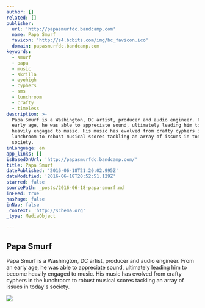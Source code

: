 ```yaml
---
author: []
related: []
publisher:
  url: 'http://papasmurfdc.bandcamp.com'
  name: Papa Smurf
  favicon: 'http://s4.bcbits.com/img/bc_favicon.ico'
  domain: papasmurfdc.bandcamp.com
keywords:
  - smurf
  - papa
  - music
  - skrilla
  - eyehigh
  - cyphers
  - sms
  - lunchroom
  - crafty
  - timeless
description: >-
  Papa Smurf is a Washington, DC artist, producer and audio engineer. From an
  early age, he was able to appreciate sound, ultimately leading him to become
  heavily engaged to music. His music has evolved from crafty cyphers in the
  lunchroom to robust musical scores tackling an array of issues in today's
  society.
inLanguage: en
app_links: []
isBasedOnUrl: 'http://papasmurfdc.bandcamp.com/'
title: Papa Smurf
datePublished: '2016-06-18T21:20:02.995Z'
dateModified: '2016-06-18T20:52:51.129Z'
starred: false
sourcePath: _posts/2016-06-18-papa-smurf.md
inFeed: true
hasPage: false
inNav: false
_context: 'http://schema.org'
_type: MediaObject

---
```

<article style=""><h1>Papa Smurf</h1><p>Papa Smurf is a Washington, DC artist, producer and audio engineer. From an early age, he was able to appreciate sound, ultimately leading him to become heavily engaged to music. His music has evolved from crafty cyphers in the lunchroom to robust musical scores tackling an array of issues in today's society.</p><img src="http://f4.bcbits.com/img/a1013290521_2.jpg" /></article>